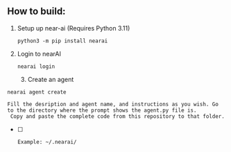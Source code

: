 ## How to build:

1. Setup up near-ai (Requires Python 3.11)

   ```
   python3 -m pip install nearai
   ```
2. Login to nearAI

   ```
   nearai login
   ```

    3. Create an agent

```
nearai agent create
```

    Fill the desription and agent name, and instructions as you wish. Go to the directory where the prompt shows the agent.py file is.
     Copy and paste the complete code from this repository to that folder.

* [ ] 
      Example: ~/.nearai/
